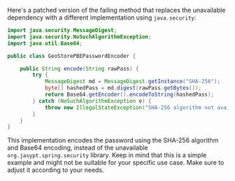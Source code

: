 Here's a patched version of the failing method that replaces the unavailable dependency with a different implementation using `java.security`:

```java
import java.security.MessageDigest;
import java.security.NoSuchAlgorithmException;
import java.util.Base64;

public class GeoStorePBEPasswordEncoder {

    public String encode(String rawPass) {
        try {
            MessageDigest md = MessageDigest.getInstance("SHA-256");
            byte[] hashedPass = md.digest(rawPass.getBytes());
            return Base64.getEncoder().encodeToString(hashedPass);
        } catch (NoSuchAlgorithmException e) {
            throw new IllegalStateException("SHA-256 algorithm not available.", e);
        }
    }
}
```

This implementation encodes the password using the SHA-256 algorithm and Base64 encoding, instead of the unavailable `org.jasypt.spring.security` library. Keep in mind that this is a simple example and might not be suitable for your specific use case. Make sure to adjust it according to your needs.
